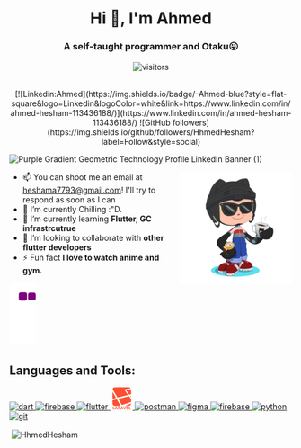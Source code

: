 <h1 align="center">Hi 👋, I'm Ahmed</h1>
<h3 align="center">A self-taught programmer and Otaku😜</h3>
<p align="center">
    <img align="center" alt="visitors" src="https://gpvc.arturio.dev/HhmedHesham" />
</p>

<p align="center">
<br> 
[![Linkedin:Ahmed](https://img.shields.io/badge/-Ahmed-blue?style=flat-square&logo=Linkedin&logoColor=white&link=https://www.linkedin.com/in/ahmed-hesham-113436188/)](https://www.linkedin.com/in/ahmed-hesham-113436188/)  ![GitHub followers](https://img.shields.io/github/followers/HhmedHesham?label=Follow&style=social)

![Purple Gradient Geometric Technology Profile LinkedIn Banner  (1)](https://user-images.githubusercontent.com/88105077/157883808-762a27a1-c1c5-447c-80a1-fb892f511393.png)

<img alt="Night Coding" src="https://raw.githubusercontent.com/AhmedFathyDev/AhmedFathyDev/main/GitHub.png" align="right" height="200"/>

- :mailbox: You can shoot me an email at heshama7793@gmail.com! I'll try to respond as soon as I can
- 🔭 I’m currently Chilling :"D.
- 🌱 I’m currently learning **Flutter, GC infrastrcutrue**
- 👯 I’m looking to collaborate with **other flutter developers**
- ⚡ Fun fact **I love to watch anime and gym.**

<img src="https://github.com/HhmedHesham/HhmedHesham/blob/output/github-contribution-grid-snake.gif" alt="Snake"/>

## Languages and Tools: 
<p align="left"> <a href="https://dart.dev" target="_blank" rel="noreferrer"> <img src="https://www.vectorlogo.zone/logos/dartlang/dartlang-icon.svg" alt="dart" width="40" height="40"/> </a> <a href="https://firebase.google.com/" target="_blank" rel="noreferrer"> <img src="https://www.vectorlogo.zone/logos/firebase/firebase-icon.svg" alt="firebase" width="40" height="40"/> </a> <a href="https://flutter.dev" target="_blank" rel="noreferrer"> <img src="https://www.vectorlogo.zone/logos/flutterio/flutterio-icon.svg" alt="flutter" width="40" height="40"/> </a> <a href="https://laravel.com/" target="_blank" rel="noreferrer"> <img src="https://raw.githubusercontent.com/devicons/devicon/master/icons/laravel/laravel-plain-wordmark.svg" alt="laravel" width="40" height="40"/> </a> <a href="https://postman.com" target="_blank" rel="noreferrer"> <img src="https://www.vectorlogo.zone/logos/getpostman/getpostman-icon.svg" alt="postman" width="40" height="40"/> </a> <a href="https://developer.apple.com/swift/" target="_blank" rel="noreferrer"> <img src="https://www.vectorlogo.zone/logos/figma/figma-icon.svg" alt="figma" width="40" height="40"/> <img src="https://www.vectorlogo.zone/logos/firebase/firebase-icon.svg" alt="firebase" width="40" height="40"/> <img src="https://www.vectorlogo.zone/logos/python/python-icon.svg" alt="python" width="40" height="40"/> <img src="https://www.vectorlogo.zone/logos/git-scm/git-scm-icon.svg" alt="git" width="40" height="40"/> </a> </p>

<p>&nbsp;<img align="center" src="https://github-readme-stats.vercel.app/api?username=HhmedHesham&show_icons=true" alt="HhmedHesham" /></p>

<!-- and born at very little age😜 -->

